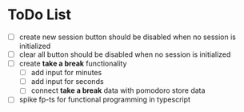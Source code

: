 # ToDo List

- [ ] create new session button should be disabled when no session is initialized
- [ ] clear all button should be disabled when no session is initialized
- [ ] create **take a break** functionality
  - [ ] add input for minutes
  - [ ] add input for seconds
  - [ ] connect **take a break** data with pomodoro store data
- [ ] spike fp-ts for functional programming in typescript
